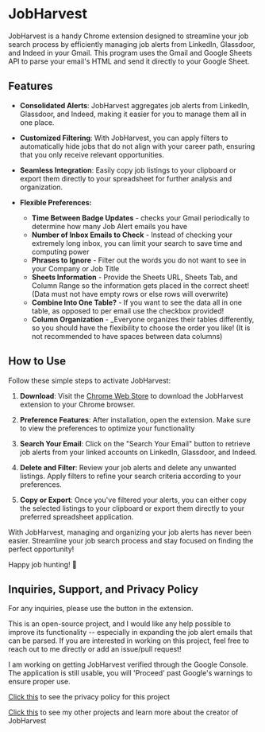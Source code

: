# JobHarvest

JobHarvest is a handy Chrome extension designed to streamline your job search process by efficiently managing job alerts from LinkedIn, Glassdoor, and Indeed in your Gmail. This program uses the Gmail and Google Sheets API to parse your email's HTML and send it directly to your Google Sheet.

## Features

- **Consolidated Alerts**: JobHarvest aggregates job alerts from LinkedIn, Glassdoor, and Indeed, making it easier for you to manage them all in one place.
  
- **Customized Filtering**: With JobHarvest, you can apply filters to automatically hide jobs that do not align with your career path, ensuring that you only receive relevant opportunities.
  
- **Seamless Integration**: Easily copy job listings to your clipboard or export them directly to your spreadsheet for further analysis and organization.

- **Flexible Preferences:**
  - **Time Between Badge Updates** - checks your Gmail periodically to determine how many Job Alert emails you have
  - **Number of Inbox Emails to Check** - Instead of checking your extremely long inbox, you can limit your search to save time and computing power
  - **Phrases to Ignore** - Filter out the words you do not want to see in your Company or Job Title
  - **Sheets Information** - Provide the Sheets URL, Sheets Tab, and Column Range so the information gets placed in the correct sheet! (Data must not have empty rows or else rows will overwrite)
  - **Combine Into One Table?** - If you want to see the data all in one table, as opposed to per email use the checkbox provided!
  - **Column Organization** - _Everyone organizes their tables differently, so you should have the flexibility to choose the order you like! (It is not recommended to have spaces between data columns)
    
## How to Use

Follow these simple steps to activate JobHarvest:

1. **Download**: Visit the [Chrome Web Store](https://chromewebstore.google.com/detail/jobharvest/hdakckfgkfmgphnldhhajbibmfhnfcig) to download the JobHarvest extension to your Chrome browser.
  
2. **Preference Features**: After installation, open the extension. Make sure to view the preferences to optimize your functionality

3. **Search Your Email**: Click on the "Search Your Email" button to retrieve job alerts from your linked accounts on LinkedIn, Glassdoor, and Indeed.
  
4. **Delete and Filter**: Review your job alerts and delete any unwanted listings. Apply filters to refine your search criteria according to your preferences.
  
5. **Copy or Export**: Once you've filtered your alerts, you can either copy the selected listings to your clipboard or export them directly to your preferred spreadsheet application.

With JobHarvest, managing and organizing your job alerts has never been easier. Streamline your job search process and stay focused on finding the perfect opportunity!

Happy job hunting! 🌟

## Inquiries, Support, and Privacy Policy

For any inquiries, please use the button in the extension. 

This is an open-source project, and I would like any help possible to improve its functionality -- especially in expanding the job alert emails that can be parsed. If you are interested in working on this project, feel free to reach out to me directly or add an issue/pull request!

I am working on getting JobHarvest verified through the Google Console. The application is still usable, you will 'Proceed' past Google's warnings to ensure proper use.

[Click this](https://www.jaredscottcohen.com/job-harvest) to see the privacy policy for this project

[Click this](https://www.jaredscottcohen.com/) to see my other projects and learn more about the creator of JobHarvest



